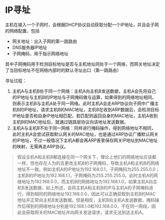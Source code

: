 # IP寻址

主机在接入一个子网时，会根据DHCP协议自动获取分配一个IP地址，并且会子网的网络配置，包括

- 网关地址：出入子网的第一跳路由
- DNS服务器IP地址
- 子网掩码，用于指示网络地址

其中子网掩码用于检测目标地址是否与主机地址同处于一个网络，而网关地址决定了当目标地址不在网络内部时的默认寻址出口（第一跳路由）

寻址过程：

1. 主机A与主机B处于同一个网络：主机A向主机B发送数据，主机A会先将自己的IP地址与主机B的IP地址与子网掩码做与运算，如果得到的网络地址相同，则表示主机B与主机A处于同一网络。此时主机A会走ARP协议向子网中广播主机B的IP地址，请求主机B的MAC地址，主机B在收到ARP数据后，会检测目标IP地址是否和自身IP地址相匹配，若匹配则返回自身的MAC地址，主机A收到主机B的MAC地址后，就通过链路层协议向该地址发送数据。
2. 主机A与主机B不处于同一网络：同样进行掩码操作，得到网络地址不相同，此时主机A会尝试获取默认网关的MAC地址，也是通过ARP协议广播默认网关的IP地址，不过一般情况下主机A都会再ARP表里保存网关IP地址到MAC地址的映射，无需再走ARP协议。

> 假设主机A和主机B都连接在同一个网关下，理论上他们的网络地址应该都一样，但也存在人为的去更改主机B的子网掩码，导致主机A和主机B的网络地址不一致。例如主机A的IP地址为192.168.0.1，子网掩码为255.255.0.0；主机B的IP地址为192.168.1.1，子网掩码为255.255.255.0。此时主机A的网络地址为192.168.0.0，而主机B的网络地址为192.168.1.0，如果主机A向主机B发送数据，如上所述，会将主机A和主机B的IP与主机A的子网掩码进行，得到相同的网络地址192.168.0.0，因此可以正确获取到主机B的MAC地址并正常向主机B发送数据。但是相反，主机B向主机A发送数据，掩码操作后得到的网络地址分别是192.168.1.0和192.168.0.0，不在同一网段，因此会获取网关的MAC地址并向网关发送请求，请求无法到达主机A。
